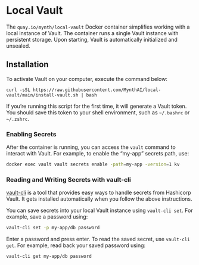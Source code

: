 # Local Vault

The `quay.io/mynth/local-vault` Docker container simplifies working with
a local instance of Vault. The container runs a single Vault instance
with persistent storage. Upon starting, Vault is automatically
initialized and unsealed.

## Installation

To activate Vault on your computer, execute the command below:

    curl -sSL https://raw.githubusercontent.com/MynthAI/local-vault/main/install-vault.sh | bash

If you’re running this script for the first time, it will generate a
Vault token. You should save this token to your shell environment, such
as `~/.bashrc` or `~/.zshrc`.

### Enabling Secrets

After the container is running, you can access the `vault` command to
interact with Vault. For example, to enable the “my-app” secrets path,
use:

``` bash
docker exec vault vault secrets enable -path=my-app -version=1 kv
```

### Reading and Writing Secrets with vault-cli

[vault-cli](https://vault-cli.readthedocs.io/en/latest/) is a tool that
provides easy ways to handle secrets from Hashicorp Vault. It gets
installed automatically when you follow the above instructions.

You can save secrets into your local Vault instance using `vault-cli
set`. For example, save a password using:

``` bash
vault-cli set -p my-app/db password
```

Enter a password and press enter. To read the saved secret, use
`vault-cli get`. For example, read back your saved password using:

``` bash
vault-cli get my-app/db password
```
